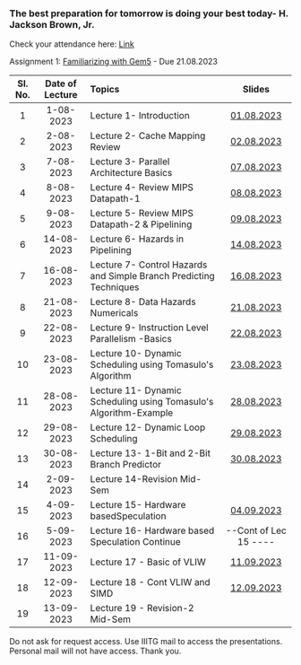 ### The best preparation for tomorrow is doing your best today- H. Jackson Brown, Jr.


Check your attendance here: [Link](https://docs.google.com/spreadsheets/d/15uA9LeIXxnPE4ydki7zfR0EAugeWi1QlrM6wXJ0b5Pc/edit?usp=drive_link)

Assignment 1: [Familiarizing with Gem5](https://www.gem5.org/getting_started/) - Due 21.08.2023

| Sl. No. | Date of Lecture        | Topics  | Slides   |
|:---:|:--:|:--|:--------------------------:|
| 1   | 1-08-2023   |Lecture 1- Introduction                | [01.08.2023](https://drive.google.com/file/d/1vwbyrr-As_lON7ayakzfF48vq9ES6YJb/view?usp=drive_link)|
| 2   | 2-08-2023   |Lecture 2- Cache Mapping Review        | [02.08.2023](https://drive.google.com/file/d/1EQRluTbfzdyPmb8DQ6PREDV3URFQhXp8/view?usp=drive_link)|
| 3   | 7-08-2023   |Lecture 3- Parallel Architecture Basics        | [07.08.2023](https://drive.google.com/file/d/1m0myXHyzLHabbajf2A1ptclzDWho41QS/view?usp=drive_link)|
| 4   | 8-08-2023   |Lecture 4- Review MIPS Datapath-1        | [08.08.2023](https://drive.google.com/file/d/128DBeEFQDfTGMlNcbYvUWHHbjPD1lP8m/view?usp=drive_link)|
| 5   | 9-08-2023   |Lecture 5- Review MIPS Datapath-2 & Pipelining        | [09.08.2023](https://drive.google.com/file/d/1nfLU0VJCI-uIMpGT8Iq_oibcI1qbfVKY/view?usp=drive_link)|
| 6   | 14-08-2023   |Lecture 6- Hazards in Pipelining        | [14.08.2023](https://drive.google.com/file/d/1T671Ux_u_DDA4bcOCXnfzov_hcdZSO-j/view?usp=drive_link)|
| 7   | 16-08-2023   |Lecture 7- Control Hazards and Simple Branch Predicting Techniques        | [16.08.2023](https://drive.google.com/file/d/1qIA4zEVvweCSdi8c2BnjqloOLbRfEYgL/view?usp=drive_link)|
| 8   | 21-08-2023   |Lecture 8- Data Hazards Numericals        | [21.08.2023](https://drive.google.com/file/d/1zWwY0DQ5UjY8_ru3aydaPG-Tt4PC2qLJ/view?usp=drive_link)|
| 9   | 22-08-2023   |Lecture 9- Instruction Level Parallelism -Basics        | [22.08.2023](https://drive.google.com/file/d/1bJvjhnjCJea_3dzxu-OJqohgCuiZUzpi/view?usp=drive_link)|
| 10  | 23-08-2023   |Lecture 10- Dynamic Scheduling using Tomasulo's Algorithm        | [23.08.2023](https://drive.google.com/file/d/1HyHzic_n9PZBge0f2ga40xT2cSQlxMUm/view?usp=drive_link)|
| 11  | 28-08-2023   |Lecture 11- Dynamic Scheduling using Tomasulo's Algorithm-Example        | [28.08.2023](https://drive.google.com/file/d/1xJJSMfvNW7S3G1Lw16R26E8282GSxTxT/view?usp=drive_link)|
| 12  | 29-08-2023   |Lecture 12- Dynamic Loop Scheduling        | [29.08.2023](https://drive.google.com/file/d/1obQJz7W7-D_QdftCipqCzPahsSkXHstA/view?usp=drive_link)|
| 13  | 30-08-2023   |Lecture 13- 1-Bit and 2-Bit Branch Predictor        | [30.08.2023](https://drive.google.com/file/d/1U_kd6LS_Tnl_G_a-8IkcORvL3hu2qkbz/view?usp=drive_link)|
| 14  | 2-09-2023   | Lecture 14-Revision Mid-Sem        | |
| 15  | 4-09-2023   | Lecture 15- Hardware basedSpeculation    | [04.09.2023](https://drive.google.com/file/d/1jEJdAXy6OcdD-wMb9kwqyVIN9Ai7IJSM/view?usp=drive_link) |
| 16  | 5-09-2023   | Lecture 16- Hardware based Speculation Continue    | --Cont of Lec 15 ---- |
| 17  | 11-09-2023  | Lecture 17 - Basic of VLIW                         | [11.09.2023](https://drive.google.com/file/d/1tRmwzNmqMajtyYZM74rE3NvlM9bAyOf6/view?usp=drive_link) |
| 18  | 12-09-2023  | Lecture 18 - Cont VLIW and SIMD                         | [12.09.2023](https://drive.google.com/file/d/1An93XezjRismZh5K1JeFvcFG5tJBFoWu/view?usp=drive_link) |
| 19  | 13-09-2023  | Lecture 19 - Revision-2 Mid-Sem                        |  |


Do not ask for request access. Use IIITG mail to access the presentations. Personal mail will not have access. Thank you.
